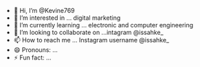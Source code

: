 - 👋 Hi, I’m @Kevine769
- 👀 I’m interested in ... digital marketing 
- 🌱 I’m currently learning ... electronic and computer engineering 
- 💞️ I’m looking to collaborate on ...intagram @issahke_
- 📫 How to reach me ... Instagram username @issahke_
- 😄 Pronouns: ...
- ⚡ Fun fact: ...

<!---
Kevine769/Kevine769 is a ✨ special ✨ repository because its `README.md` (this file) appears on your GitHub profile.
You can click the Preview link to take a look at your changes.
--->
